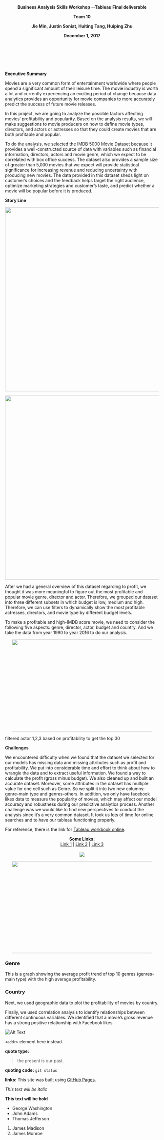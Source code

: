 <p align="center">
  <b> </b><br>
<p align="center">
  <b>  </b><br>
<p align="center">
  <b>  </b><br>
<p align="center">
  <b>Business Analysis Skills Workshop  --Tableau Final deliverable</b><br>
<p align="center">
  <b>Team 10</b><br>
<p align="center">
  <b>Jie Min, Justin Soniat, Huiting Tang, Huiping Zhu</b><br>
<p align="center">
  <b>December 1, 2017 </b><br>
<p align="center">
  <b> </b><br>
<p align="center">
  <b>  </b><br>
<p align="center">
  <b>  </b><br>

**Executive Summary**

Movies are a very common form of entertainment worldwide where people spend a significant amount of their leisure time. The movie industry is worth a lot and currently experiencing an exciting period of change because data analytics provides an opportunity for movie companies to more accurately predict the success of future movie releases. 

In this project, we are going to analyze the possible factors affecting movies’ profitability and popularity. Based on the analysis results, we will make suggestions to movie producers on how to define movie types, directors, and actors or actresses so that they could create movies that are both profitable and popular.

To do the analysis, we selected the IMDB 5000 Movie Dataset because it provides a well-constructed source of data with variables such as financial information, directors, actors and movie genre, which we expect to be correlated with box office success. The dataset also provides a sample size of greater than 5,000 movies that we expect will provide statistical significance for increasing revenue and reducing uncertainty with producing new movies. The data provided in this dataset sheds light on customer’s choices and the feedback helps target the right audience, optimize marketing strategies and customer’s taste, and predict whether a movie will be popular before it is produced.

**Story Line**

<p align="center">
  <img width="860" height="600" src="https://github.com/HuipingZhu/Tableau-Final-Project/blob/master/1.png">
</p>

<p align="center">
  <img width="860" height="600" src="https://github.com/HuipingZhu/Tableau-Final-Project/blob/master/2.png">
</p>


After we had a general overview of this dataset regarding to profit, we thought it was more meaningful to figure out the most profitable and popular movie genre, director and actor. Therefore, we grouped our dataset into three different subsets in which budget is low, medium and high. Therefore, we can use filters to dynamically show the most profitable actresses, directors, and movie type by different budget levels.

To make a profitable and high-IMDB score movie, we need to consider the following five aspects: genre, director, actor, budget and country. And we take the data from year 1990 to year 2016 to do our analysis.



<p align="center">
  <img width="460" height="300" src="http://www.fillmurray.com/460/300">
</p>



filtered actor 1,2,3 based on profitability to get the top 30

**Challenges**

We encountered difficulty when we found that the dataset we selected for our models has missing data and missing attributes such as profit and profitability. We put into considerable time and effort to think about how to wrangle the data and to extract useful information. We found a way to calculate the profit (gross minus budget). We also cleaned  up and built an accurate dataset. Moreover, some attributes in the dataset has multiple value for one cell such as Genre. So we split it into two new columns: genre-main type and genres-others.  In addition, we only have facebook likes data to measure the popularity of movies, which may affect our model accuracy and robustness during our predictive analytics process. Another challenge was we would like to find new perspectives to conduct the analysis since it’s a very common dataset. It took us lots of time for online searches and to have our tableau functioning properly.

For reference, there is the link for [Tableau workbook online](https://us-east-1.online.tableau.com/#/site/huiping/workbooks/189842/views).


<p align="center">
  <b>Some Links:</b><br>
  <a href="#">Link 1</a> |
  <a href="#">Link 2</a> |
  <a href="#">Link 3</a>
  <br><br>
  <img src="http://s.4cdn.org/image/title/105.gif">
</p>



<p align="center">
  <img width="460" height="300" src="http://www.fillmurray.com/460/300">
</p>




### Genre
This is a graph showing the average profit trend of top 10 genres (genres-main type) with the high average profitability. 
### Country
Next, we used geographic data to plot the profitability of movies by country.




Finally, we used correlation analysis to identify relationships between different continuous variables. We identified that a movie’s gross revenue has a strong positive relationship with Facebook likes.



![Alt Text](https://github.com/HuipingZhu/Tableau-Final-Project/blob/master/screenshot.png)

`<addr>` element here instead.

**quote type:**
> the present is our past.

**quoting code:**
`git status`

**links:**
This site was built using [GitHub Pages](https://pages.github.com/).

*This text will be italic*

**This text will be bold**


- George Washington
- John Adams
- Thomas Jefferson


1. James Madison
2. James Monroe


